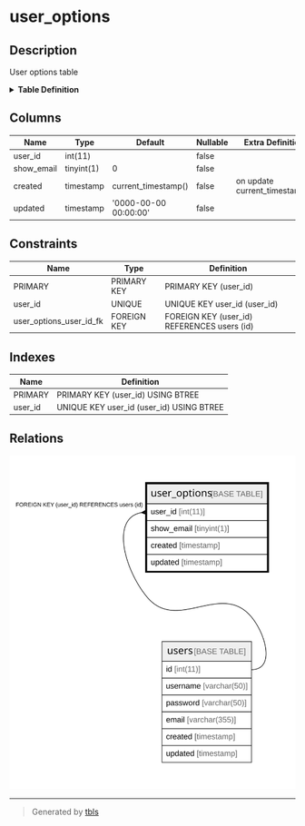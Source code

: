 # user_options

## Description

User options table

<details>
<summary><strong>Table Definition</strong></summary>

```sql
CREATE TABLE `user_options` (
  `user_id` int(11) NOT NULL,
  `show_email` tinyint(1) NOT NULL DEFAULT 0,
  `created` timestamp NOT NULL DEFAULT current_timestamp() ON UPDATE current_timestamp(),
  `updated` timestamp NOT NULL DEFAULT '0000-00-00 00:00:00',
  PRIMARY KEY (`user_id`),
  UNIQUE KEY `user_id` (`user_id`),
  CONSTRAINT `user_options_user_id_fk` FOREIGN KEY (`user_id`) REFERENCES `users` (`id`) ON DELETE CASCADE ON UPDATE NO ACTION
) ENGINE=InnoDB DEFAULT CHARSET=utf8mb4 COLLATE=utf8mb4_general_ci COMMENT='User options table'
```

</details>

## Columns

| Name | Type | Default | Nullable | Extra Definition | Children | Parents | Comment |
| ---- | ---- | ------- | -------- | ---------------- | -------- | ------- | ------- |
| user_id | int(11) |  | false |  |  | [users](users.md) |  |
| show_email | tinyint(1) | 0 | false |  |  |  |  |
| created | timestamp | current_timestamp() | false | on update current_timestamp() |  |  |  |
| updated | timestamp | '0000-00-00 00:00:00' | false |  |  |  |  |

## Constraints

| Name | Type | Definition |
| ---- | ---- | ---------- |
| PRIMARY | PRIMARY KEY | PRIMARY KEY (user_id) |
| user_id | UNIQUE | UNIQUE KEY user_id (user_id) |
| user_options_user_id_fk | FOREIGN KEY | FOREIGN KEY (user_id) REFERENCES users (id) |

## Indexes

| Name | Definition |
| ---- | ---------- |
| PRIMARY | PRIMARY KEY (user_id) USING BTREE |
| user_id | UNIQUE KEY user_id (user_id) USING BTREE |

## Relations

![er](user_options.svg)

---

> Generated by [tbls](https://github.com/k1LoW/tbls)
